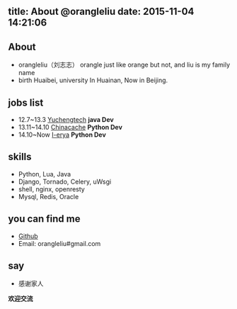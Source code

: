 title: About @orangleliu
date: 2015-11-04 14:21:06
---

## About
* orangleliu（刘志志）  orangle just like orange but not, and liu is my family name
* birth Huaibei, university In Huainan, Now in Beijing.

## jobs list
* 12.7~13.3 [Yuchengtech](http://www.yuchengtech.com/html/default/index.htm)  **java Dev**
* 13.11~14.10  [Chinacache](http://www.chinacache.com/)  **Python Dev**
* 14.10~Now  [I-erya](http://www.i-erya.com/)   **Python Dev**

## skills

+ Python, Lua, Java
+ Django, Tornado, Celery, uWsgi
+ shell, nginx, openresty
+ Mysql, Redis, Oracle

## you can find me
* [Github](https://github.com/orangle)
* Email:  orangleliu#gmail.com
<script type="text/javascript" src="http://www.douban.com/service/badge/orangle_liu/?selection=random&amp;picsize=medium&amp;show=collection&amp;n=8&amp;cat=book&amp;columns=4"></script>

## say

* 感谢家人

**欢迎交流**

